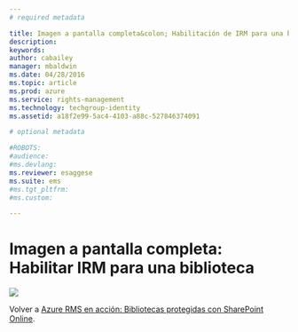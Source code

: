 ```yaml
---
# required metadata

title: Imagen a pantalla completa&colon; Habilitación de IRM para una biblioteca | Azure RMS
description:
keywords:
author: cabailey
manager: mbaldwin
ms.date: 04/28/2016
ms.topic: article
ms.prod: azure
ms.service: rights-management
ms.technology: techgroup-identity
ms.assetid: a18f2e99-5ac4-4103-a88c-527846374091

# optional metadata

#ROBOTS:
#audience:
#ms.devlang:
ms.reviewer: esaggese
ms.suite: ems
#ms.tgt_pltfrm:
#ms.custom:

---
```


# Imagen a pantalla completa: Habilitar IRM para una biblioteca
![](./media/AzRMS_StoryboardSPO_2.PNG)

Volver a [Azure RMS en acción: Bibliotecas protegidas con SharePoint Online](http://technet.microsoft.com/library/jj585026.aspx).



<!--HONumber=Apr16_HO3-->



